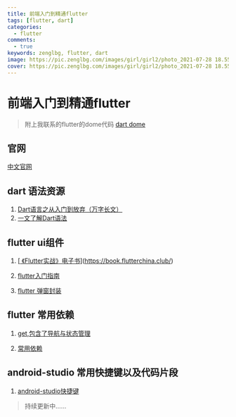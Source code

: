 ```yaml
---
title: 前端入门到精通flutter
tags: [flutter, dart]
categories:
  - flutter
comments:
  - true
keywords: zenglbg, flutter, dart
image: https://pic.zenglbg.com/images/girl/girl2/photo_2021-07-28 18.55.21 (1).jpeg
cover: https://pic.zenglbg.com/images/girl/girl2/photo_2021-07-28 18.55.21 (1).jpeg
---
```



# 前端入门到精通flutter

> 附上我联系的flutter的dome代码 [dart dome](https://github.com/zenglbg/dart.git)

## 官网

[中文官网](https://flutter.cn/)

## dart 语法资源

1. [Dart语言之从入门到放弃（万字长文）](https://juejin.cn/post/6844904154062667789#heading-2)
2. [一文了解Dart语法](https://juejin.cn/post/6844903773094019086)

## flutter ui组件

1. [[ 《Flutter实战》电子书](https://book.flutterchina.club/)](https://book.flutterchina.club/)

2. [flutter入门指南](https://juejin.cn/column/6960631670378594311)

3. [flutter 弹窗封装](https://tomoya92.github.io/2019/07/18/flutter-dialogs/)   

## flutter 常用依赖

1. [get,包含了导航与状态管理](https://pub.dev/packages/get)

2. [常用依赖](https://github.com/OpenFlutter/Flutter-Notebook)

## android-studio 常用快捷键以及代码片段

1. [android-studio快捷键](https://www.jianshu.com/p/7cff367dbdde)





> 持续更新中……

